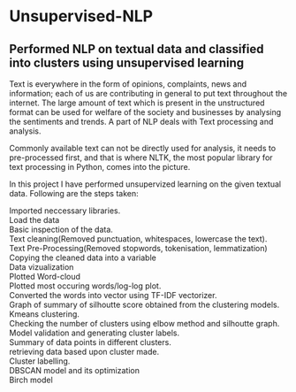 # Unsupervised-NLP
## Performed NLP on textual data and classified into clusters using unsupervised learning


Text is everywhere in the form of opinions, complaints, news and information; each of us are contributing in general to put text throughout the internet. The large amount of text which is present in the unstructured format can be used for welfare of the society and businesses by analysing the sentiments and trends. A part of NLP deals with Text processing and analysis.

Commonly available text can not be directly used for analysis, it needs to pre-processed first, and that is where NLTK, the most popular library for text processing in Python, comes into the picture.<br/>

In this project I have performed unsupervized learning on the given textual data. Following are the steps taken:<br/>

Imported neccessary libraries.<br/>
Load the data<br/>
Basic inspection of the data.<br/>
Text cleaning(Removed punctuation, whitespaces, lowercase the text).<br/>
Text Pre-Processing(Removed stopwords, tokenisation, lemmatization)<br/>
Copying the cleaned data into a variable<br/>
Data vizualization<br/>
Plotted Word-cloud<br/>
Plotted most occuring words/log-log plot.<br/>
Converted the words into vector using TF-IDF vectorizer.<br/>
Graph of summary of silhoutte score obtained from the clustering models.<br/>
Kmeans clustering.<br/>
Checking the number of clusters using elbow method and silhoutte graph.<br/>
Model validation and generating cluster labels.<br/>
Summary of data points in different clusters.<br/>
retrieving data based upon cluster made.<br/>
Cluster labelling.<br/>
DBSCAN model and its optimization<br/>
Birch model<br/>
